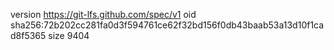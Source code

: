 version https://git-lfs.github.com/spec/v1
oid sha256:72b202cc281fa0d3f594761ce62f32bd156f0db43baab53a13d10f1cad8f5365
size 9404
